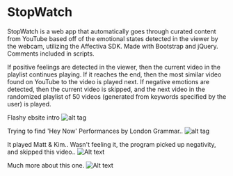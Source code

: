 # StopWatch
StopWatch is a web app that automatically goes through curated content from YouTube based off of the emotional states detected in the viewer by the webcam, utilizing the Affectiva SDK. Made with Bootstrap and jQuery. Comments included in scripts. 

If positive feelings are detected in the viewer, then the current video in the playlist continues playing. If it reaches the end, then the most similar video found on YouTube to the video is played next. If negative emotions are detected, then the current video is skipped, and the next video in the randomized playlist of 50 videos (generated from keywords specified by the user) is played.

Flashy ebsite intro
![alt tag](https://github.com/jddunn/stopwatch-master/blob/master/screenshots/stopwatch-site-demo-1.png)

Trying to find 'Hey Now' Performances by London Grammar..
![alt tag](https://github.com/jddunn/stopwatch-master/blob/master/screenshots/stopwatch-site-demo-2.png)

It played Matt & Kim.. Wasn't feeling it, the program picked up negativity, and skipped this video..
![Alt text](https://github.com/jddunn/stopwatch-master/blob/master/screenshots/stopwatch-site-demo-3.png)

Much more about this one.
![Alt text](https://github.com/jddunn/stopwatch-master/blob/master/screenshots/stopwatch-site-demo-4.png)
